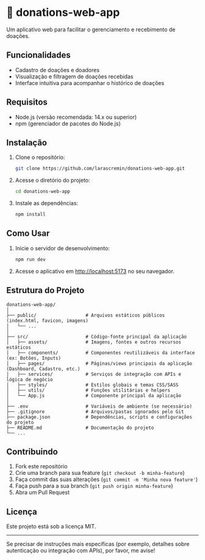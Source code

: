 # 🍼 donations-web-app

Um aplicativo web para facilitar o gerenciamento e recebimento de doações.


## Funcionalidades

- Cadastro de doações e doadores
- Visualização e filtragem de doações recebidas
- Interface intuitiva para acompanhar o histórico de doações

## Requisitos

- Node.js (versão recomendada: 14.x ou superior)
- npm (gerenciador de pacotes do Node.js)

## Instalação

1. Clone o repositório:
   ```bash
   git clone https://github.com/larascremin/donations-web-app.git
   ```
2. Acesse o diretório do projeto:
   ```bash
   cd donations-web-app
   ```
3. Instale as dependências:
   ```bash
   npm install
   ```

## Como Usar

1. Inicie o servidor de desenvolvimento:
   ```bash
   npm run dev
   ```
2. Acesse o aplicativo em [http://localhost:5173](http://localhost:5173) no seu navegador.

## Estrutura do Projeto

```
donations-web-app/
│
├── public/                  # Arquivos estáticos públicos (index.html, favicon, imagens)
│   └── ...
│
├── src/                     # Código-fonte principal da aplicação
│   ├── assets/              # Imagens, fontes e outros recursos estáticos
│   ├── components/          # Componentes reutilizáveis da interface (ex: Botões, Inputs)
│   ├── pages/               # Páginas/views principais da aplicação (Dashboard, Cadastro, etc.)
│   ├── services/            # Serviços de integração com APIs e lógica de negócio
│   ├── styles/              # Estilos globais e temas CSS/SASS
│   ├── utils/               # Funções utilitárias e helpers
│   └── App.js               # Componente principal da aplicação
│
├── .env                     # Variáveis de ambiente (se necessário)
├── .gitignore               # Arquivos/pastas ignorados pelo Git
├── package.json             # Dependências, scripts e configurações do projeto
├── README.md                # Documentação do projeto
└── ...
```

## Contribuindo

1. Fork este repositório
2. Crie uma branch para sua feature (`git checkout -b minha-feature`)
3. Faça commit das suas alterações (`git commit -m 'Minha nova feature'`)
4. Faça push para a sua branch (`git push origin minha-feature`)
5. Abra um Pull Request

## Licença

Este projeto está sob a licença MIT.

---

Se precisar de instruções mais específicas (por exemplo, detalhes sobre autenticação ou integração com APIs), por favor, me avise!
